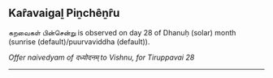 ## Kar̂avaigaḻ Piṉchêṉr̂u
கறவைகள் பின்சென்று is observed on day 28 of Dhanuḥ (solar) month (sunrise (default)/puurvaviddha (default)).

_Offer naivedyam of दध्योदनम् to Vishnu, for Tiruppavai 28_

---
